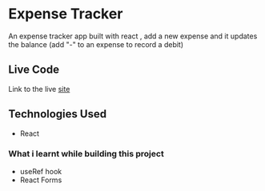 # Expense Tracker
An expense tracker app built with react , add a new expense and it updates the balance (add "-" to an expense to record a debit)

## Live Code
Link to the live [site](https://wazexpensetracker.netlify.app)

## Technologies Used
- React

### What i learnt while building this project
- useRef hook
- React Forms

